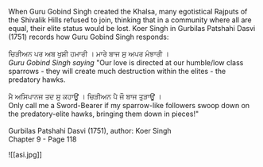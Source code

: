 When Guru Gobind Singh created the Khalsa, many egotistical Rajputs of the Shivalik Hills refused to join, thinking that in a community where all are equal, their elite status would be lost. Koer Singh in Gurbilas Patshahi Dasvi (1751) records how Guru Gobind Singh responds:⁣  
⁣  
ਚਿੜੀਅਨ ਪਰ ਅਬ ਖੁਸ਼ੀ ਹਮਾਰੀ । ਮਾਰੇ ਬਾਜ ਸੁ ਅਪਰ ਮੰਝਾਰੀ ।⁣  
*Guru Gobind Singh saying* "Our love is directed at our humble/low class sparrows - they will create much destruction within the elites - the predatory hawks. ⁣  
⁣  
ਮੈ ਅਸਿਪਾਨਜ ਤਦ ਸੁ ਕਹਾਊਂ । ਚਿੜੀਅਨ ਪੈ ਜੌ ਬਾਜ ਤੁੜਾਊਂ ।⁣  
Only call me a Sword-Bearer if my sparrow-like followers swoop down on the predatory-elite hawks, bringing them down in pieces!"⁣  
⁣  
Gurbilas Patshahi Dasvi (1751), author: Koer Singh ⁣  
Chapter 9 - Page 118 ⁣

![[asi.jpg]]